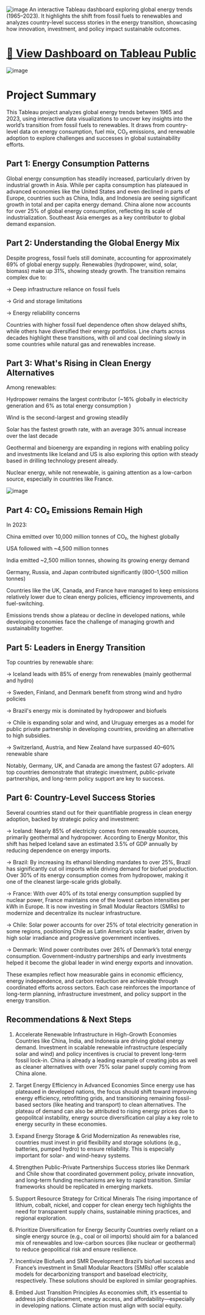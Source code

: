 ![image](https://github.com/user-attachments/assets/ba86de0a-e833-4849-adcf-57275668adfb)
An interactive Tableau dashboard exploring global energy trends (1965–2023). It highlights the shift from fossil fuels to renewables and analyzes country-level success stories in the energy transition, showcasing how innovation, investment, and policy impact sustainable outcomes.

# [🔗 View Dashboard on Tableau Public](https://public.tableau.com/views/energy_dashboard_v3/Dashboard1?:language=en-US&:sid=&:redirect=auth&:display_count=n&:origin=viz_share_link)

![image](screenshots/dashboard_preview.png)

# Project Summary
This Tableau project analyzes global energy trends between 1965 and 2023, using interactive data visualizations to uncover key insights into the world’s transition from fossil fuels to renewables. It draws from country-level data on energy consumption, fuel mix, CO₂ emissions, and renewable adoption to explore challenges and successes in global sustainability efforts.

## Part 1: Energy Consumption Patterns
Global energy consumption has steadily increased, particularly driven by industrial growth in Asia. While per capita consumption has plateaued in advanced economies like the United States and even declined in parts of Europe, countries such as China, India, and Indonesia are seeing significant growth in total and per capita energy demand. China alone now accounts for over 25% of global energy consumption, reflecting its scale of industrialization. Southeast Asia emerges as a key contributor to global demand expansion.

## Part 2: Understanding the Global Energy Mix
Despite progress, fossil fuels still dominate, accounting for approximately 69% of global energy supply. Renewables (hydropower, wind, solar, biomass) make up 31%, showing steady growth. The transition remains complex due to:

-> Deep infrastructure reliance on fossil fuels

-> Grid and storage limitations

-> Energy reliability concerns

Countries with higher fossil fuel dependence often show delayed shifts, while others have diversified their energy portfolios. Line charts across decades highlight these transitions, with oil and coal declining slowly in some countries while natural gas and renewables increase.

## Part 3: What's Rising in Clean Energy Alternatives
Among renewables:

Hydropower remains the largest contributor (~16% globally in electricity generation and 6% as total energy consumption )

Wind is the second-largest and growing steadily

Solar has the fastest growth rate, with an average 30% annual increase over the last decade

Geothermal and bioenergy are expanding in regions with enabling policy and investments like Iceland and US is also exploring this option with steady based in drilling technology present already.

Nuclear energy, while not renewable, is gaining attention as a low-carbon source, especially in countries like France.

![image](screenshots/dashboard_preview2.png)

## Part 4: CO₂ Emissions Remain High
In 2023:

China emitted over 10,000 million tonnes of CO₂, the highest globally

USA followed with ~4,500 million tonnes

India emitted ~2,500 million tonnes, showing its growing energy demand

Germany, Russia, and Japan contributed significantly (800–1,500 million tonnes)

Countries like the UK, Canada, and France have managed to keep emissions relatively lower due to clean energy policies, efficiency improvements, and fuel-switching.

Emissions trends show a plateau or decline in developed nations, while developing economies face the challenge of managing growth and sustainability together.

## Part 5: Leaders in Energy Transition
Top countries by renewable share:

-> Iceland leads with 85% of energy from renewables (mainly geothermal and hydro)

-> Sweden, Finland, and Denmark benefit from strong wind and hydro policies

-> Brazil's energy mix is dominated by hydropower and biofuels

-> Chile is expanding solar and wind, and Uruguay emerges as a model for public private partnership in developing countries, providing an alternative to high subsidies.

-> Switzerland, Austria, and New Zealand have surpassed 40–60% renewable share

Notably, Germany, UK, and Canada are among the fastest G7 adopters. All top countries demonstrate that strategic investment, public-private partnerships, and long-term policy support are key to success.


## Part 6: Country-Level Success Stories

Several countries stand out for their quantifiable progress in clean energy adoption, backed by strategic policy and investment:

-> Iceland: Nearly 85% of electricity comes from renewable sources, primarily geothermal and hydropower. According to Energy Monitor, this shift has helped Iceland save an estimated 3.5% of GDP annually by reducing dependence on energy imports.

-> Brazil: By increasing its ethanol blending mandates to over 25%, Brazil has significantly cut oil imports while driving demand for biofuel production. Over 30% of its energy consumption comes from hydropower, making it one of the cleanest large-scale grids globally.

-> France: With over 40% of its total energy consumption supplied by nuclear power, France maintains one of the lowest carbon intensities per kWh in Europe. It is now investing in Small Modular Reactors (SMRs) to modernize and decentralize its nuclear infrastructure.

-> Chile: Solar power accounts for over 25% of total electricity generation in some regions, positioning Chile as Latin America’s solar leader, driven by high solar irradiance and progressive government incentives.

-> Denmark: Wind power contributes over 26% of Denmark’s total energy consumption. Government-industry partnerships and early investments helped it become the global leader in wind energy exports and innovation.

These examples reflect how measurable gains in economic efficiency, energy independence, and carbon reduction are achievable through coordinated efforts across sectors. Each case reinforces the importance of long-term planning, infrastructure investment, and policy support in the energy transition.

## Recommendations & Next Steps
1. Accelerate Renewable Infrastructure in High-Growth Economies
Countries like China, India, and Indonesia are driving global energy demand. Investment in scalable renewable infrastructure (especially solar and wind) and policy incentives is crucial to prevent long-term fossil lock-in. China is already a leading example of creating jobs as well as cleaner alternatives with over 75% solar panel supply coming from China alone.

2. Target Energy Efficiency in Advanced Economies
Since energy use has plateaued in developed nations, the focus should shift toward improving energy efficiency, retrofitting grids, and transitioning remaining fossil-based sectors (like heating and transport) to clean alternatives. The plateau of demand can also be attributed to rising energy prices due to geopolitcal instability, energy source diversification cal play a key role to energy security in these economies. 

3. Expand Energy Storage & Grid Modernization
As renewables rise, countries must invest in grid flexibility and storage solutions (e.g., batteries, pumped hydro) to ensure reliability. This is especially important for solar- and wind-heavy systems.

4. Strengthen Public-Private Partnerships
Success stories like Denmark and Chile show that coordinated government policy, private innovation, and long-term funding mechanisms are key to rapid transition. Similar frameworks should be replicated in emerging markets.

5. Support Resource Strategy for Critical Minerals
The rising importance of lithium, cobalt, nickel, and copper for clean energy tech highlights the need for transparent supply chains, sustainable mining practices, and regional exploration.

6. Prioritize Diversification for Energy Security
Countries overly reliant on a single energy source (e.g., coal or oil imports) should aim for a balanced mix of renewables and low-carbon sources (like nuclear or geothermal) to reduce geopolitical risk and ensure resilience.

7. Incentivize Biofuels and SMR Development
Brazil’s biofuel success and France’s investment in Small Modular Reactors (SMRs) offer scalable models for decarbonizing transport and baseload electricity, respectively. These solutions should be explored in similar geographies.

8. Embed Just Transition Principles
As economies shift, it’s essential to address job displacement, energy access, and affordability—especially in developing nations. Climate action must align with social equity.
